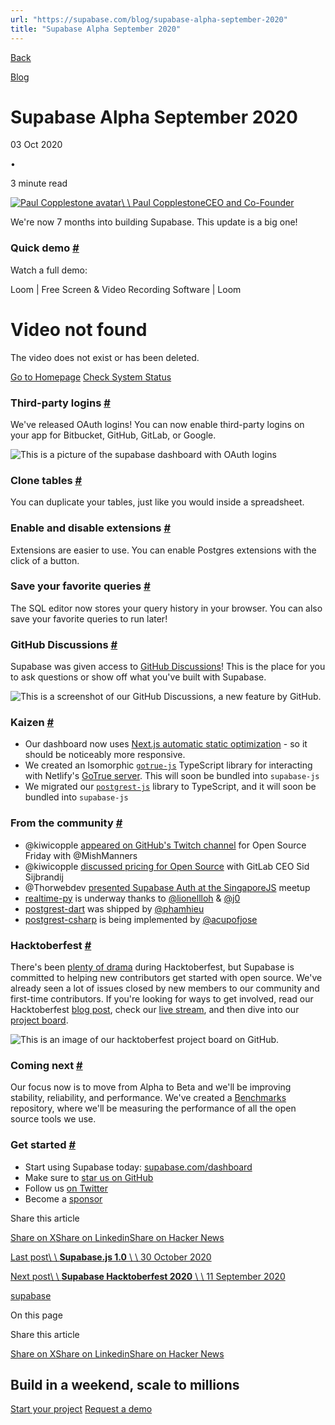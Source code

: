 ```yaml
---
url: "https://supabase.com/blog/supabase-alpha-september-2020"
title: "Supabase Alpha September 2020"
---
```


[Back](https://supabase.com/blog)

[Blog](https://supabase.com/blog)

# Supabase Alpha September 2020

03 Oct 2020

•

3 minute read

[![Paul Copplestone avatar](https://supabase.com/_next/image?url=https%3A%2F%2Fgithub.com%2Fkiwicopple.png&w=96&q=75&dpl=dpl_7FY8EmFQ6G3YqautJ4Fvh1viLnvu)\\
\\
Paul CopplestoneCEO and Co-Founder](https://github.com/kiwicopple)

We're now 7 months into building Supabase. This update is a big one!

### Quick demo [\#](https://supabase.com/blog/supabase-alpha-september-2020\#quick-demo)

Watch a full demo:

Loom \| Free Screen & Video Recording Software \| Loom

# Video not found

The video does not exist or has been deleted.

[Go to Homepage](https://www.loom.com/) [Check System Status](https://www.loomstatus.com/)

### Third-party logins [\#](https://supabase.com/blog/supabase-alpha-september-2020\#third-party-logins)

We've released OAuth logins! You can now enable third-party logins on your app for Bitbucket, GitHub, GitLab, or Google.

![This is a picture of the supabase dashboard with OAuth logins](https://supabase.com/_next/image?url=%2Fimages%2Fblog%2Fsupabase-oauth-logins.png&w=3840&q=75&dpl=dpl_7FY8EmFQ6G3YqautJ4Fvh1viLnvu)

### Clone tables [\#](https://supabase.com/blog/supabase-alpha-september-2020\#clone-tables)

You can duplicate your tables, just like you would inside a spreadsheet.

### Enable and disable extensions [\#](https://supabase.com/blog/supabase-alpha-september-2020\#enable-and-disable-extensions)

Extensions are easier to use. You can enable Postgres extensions with the click of a button.

### Save your favorite queries [\#](https://supabase.com/blog/supabase-alpha-september-2020\#save-your-favorite-queries)

The SQL editor now stores your query history in your browser. You can also save your favorite queries to run later!

### GitHub Discussions [\#](https://supabase.com/blog/supabase-alpha-september-2020\#github-discussions)

Supabase was given access to [GitHub Discussions](https://github.com/supabase/supabase/discussions)! This is the place for you to ask questions or show off what you've built with Supabase.

![This is a screenshot of our GitHub Discussions, a new feature by GitHub.](https://supabase.com/_next/image?url=%2Fimages%2Fblog%2Fsupabase-github-discussions.png&w=3840&q=75&dpl=dpl_7FY8EmFQ6G3YqautJ4Fvh1viLnvu)

### Kaizen [\#](https://supabase.com/blog/supabase-alpha-september-2020\#kaizen)

- Our dashboard now uses [Next.js automatic static optimization](https://nextjs.org/docs/advanced-features/automatic-static-optimization) \- so it should be noticeably more responsive.
- We created an Isomorphic [`gotrue-js`](https://github.com/supabase/gotrue-js/) TypeScript library for interacting with Netlify's [GoTrue server](https://github.com/netlify/gotrue). This will soon be bundled into `supabase-js`
- We migrated our [`postgrest-js`](https://github.com/supabase/postgrest-js/) library to TypeScript, and it will soon be bundled into `supabase-js`

### From the community [\#](https://supabase.com/blog/supabase-alpha-september-2020\#from-the-community)

- @kiwicopple [appeared on GitHub's Twitch channel](https://www.twitch.tv/github/video/751281550) for Open Source Friday with @MishManners
- @kiwicopple [discussed pricing for Open Source](https://www.youtube.com/watch?v=PLhI6cccBQA) with GitLab CEO Sid Sijbrandij
- @Thorwebdev [presented Supabase Auth at the SingaporeJS](https://www.youtube.com/watch?v=LUMxJ4w-MUU) meetup
- [realtime-py](https://github.com/lionellloh/realtime-py) is underway thanks to [@lionellloh](https://github.com/lionellloh) & [@j0](https://github.com/j0)
- [postgrest-dart](https://github.com/supabase/postgrest-dart) was shipped by [@phamhieu](https://github.com/phamhieu)
- [postgrest-csharp](https://github.com/supabase/postgrest-csharp) is being implemented by [@acupofjose](https://github.com/acupofjose)

### Hacktoberfest [\#](https://supabase.com/blog/supabase-alpha-september-2020\#hacktoberfest)

There's been [plenty of drama](https://hacktoberfest.digitalocean.com/hacktoberfest-update) during Hacktoberfest, but Supabase is committed to helping new contributors get started with open source. We've already seen a lot of issues closed by new members to our community and first-time contributors. If you're looking for ways to get involved, read our Hacktoberfest [blog post](https://supabase.com/blog/supabase-hacktoberfest-2020), check our [live stream](https://www.youtube.com/watch?v=3_xRLTjvEiE&t=60s), and then dive into our [project board](https://github.com/orgs/supabase/projects/5).

![This is an image of our hacktoberfest project board on GitHub.](https://supabase.com/_next/image?url=%2Fimages%2Fblog%2Fsupabase-hacktoberfest-board.png&w=3840&q=75&dpl=dpl_7FY8EmFQ6G3YqautJ4Fvh1viLnvu)

### Coming next [\#](https://supabase.com/blog/supabase-alpha-september-2020\#coming-next)

Our focus now is to move from Alpha to Beta and we'll be improving stability, reliability, and performance. We've created a [Benchmarks](https://github.com/supabase/benchmarks/) repository, where we'll be measuring the performance of all the open source tools we use.

### Get started [\#](https://supabase.com/blog/supabase-alpha-september-2020\#get-started)

- Start using Supabase today: [supabase.com/dashboard](https://supabase.com/dashboard/)
- Make sure to [star us on GitHub](https://github.com/supabase/supabase)
- Follow us [on Twitter](https://twitter.com/supabase)
- Become a [sponsor](https://github.com/sponsors/supabase)

Share this article

[Share on X](https://twitter.com/intent/tweet?url=https%3A%2F%2Fsupabase.com%2Fblog%2Fsupabase-alpha-september-2020&text=Supabase%20Alpha%20September%202020)[Share on Linkedin](https://www.linkedin.com/shareArticle?url=https%3A%2F%2Fsupabase.com%2Fblog%2Fsupabase-alpha-september-2020&text=Supabase%20Alpha%20September%202020)[Share on Hacker News](https://news.ycombinator.com/submitlink?u=https%3A%2F%2Fsupabase.com%2Fblog%2Fsupabase-alpha-september-2020&t=Supabase%20Alpha%20September%202020)

[Last post\\
\\
**Supabase.js 1.0** \\
\\
30 October 2020](https://supabase.com/blog/improved-dx)

[Next post\\
\\
**Supabase Hacktoberfest 2020** \\
\\
11 September 2020](https://supabase.com/blog/supabase-hacktoberfest-2020)

[supabase](https://supabase.com/blog/tags/supabase)

On this page

Share this article

[Share on X](https://twitter.com/intent/tweet?url=https%3A%2F%2Fsupabase.com%2Fblog%2Fsupabase-alpha-september-2020&text=Supabase%20Alpha%20September%202020)[Share on Linkedin](https://www.linkedin.com/shareArticle?url=https%3A%2F%2Fsupabase.com%2Fblog%2Fsupabase-alpha-september-2020&text=Supabase%20Alpha%20September%202020)[Share on Hacker News](https://news.ycombinator.com/submitlink?u=https%3A%2F%2Fsupabase.com%2Fblog%2Fsupabase-alpha-september-2020&t=Supabase%20Alpha%20September%202020)

## Build in a weekend, scale to millions

[Start your project](https://supabase.com/dashboard) [Request a demo](https://supabase.com/contact/sales)